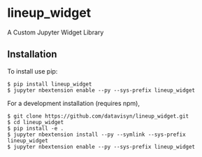 lineup_widget
===============================

A Custom Jupyter Widget Library

Installation
------------

To install use pip:

    $ pip install lineup_widget
    $ jupyter nbextension enable --py --sys-prefix lineup_widget


For a development installation (requires npm),

    $ git clone https://github.com/datavisyn/lineup_widget.git
    $ cd lineup_widget
    $ pip install -e .
    $ jupyter nbextension install --py --symlink --sys-prefix lineup_widget
    $ jupyter nbextension enable --py --sys-prefix lineup_widget
